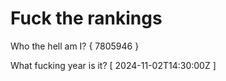 # Fuck the rankings

Who the hell am I?
{ 7805946 }

What fucking year is it?
[ 2024-11-02T14:30:00Z ]
